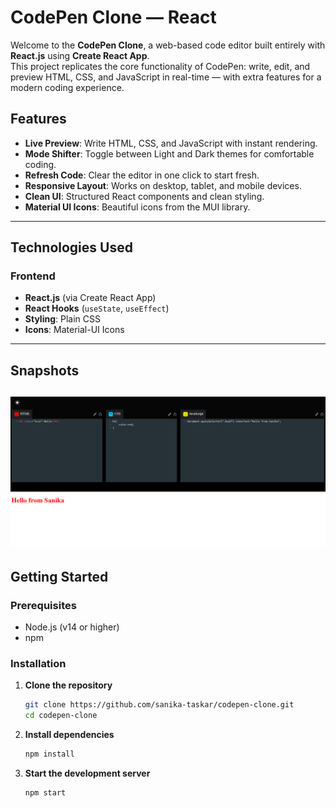 # **CodePen Clone — React**

Welcome to the **CodePen Clone**, a web-based code editor built entirely with **React.js** using **Create React App**.  
This project replicates the core functionality of CodePen: write, edit, and preview HTML, CSS, and JavaScript in real-time — with extra features for a modern coding experience.



## **Features**

- **Live Preview**: Write HTML, CSS, and JavaScript with instant rendering.
- **Mode Shifter**: Toggle between Light and Dark themes for comfortable coding.
- **Refresh Code**: Clear the editor in one click to start fresh.
- **Responsive Layout**: Works on desktop, tablet, and mobile devices.
- **Clean UI**: Structured React components and clean styling.
- **Material UI Icons**: Beautiful icons from the MUI library.

---

## **Technologies Used**

### **Frontend**

- **React.js** (via Create React App)
- **React Hooks** (`useState`, `useEffect`)
- **Styling**: Plain CSS
- **Icons**: Material-UI Icons

---

## **Snapshots**

![image alt](https://github.com/sanika-taskar/CodePen-clone/blob/045b0dcd0aa2ef1e2b3e204e0936666df2b8ec24/clone-image1.png)
---

## **Getting Started**

### **Prerequisites**

- Node.js (v14 or higher)
- npm

### **Installation**

1. **Clone the repository**
   ```bash
   git clone https://github.com/sanika-taskar/codepen-clone.git
   cd codepen-clone
   
2. **Install dependencies**
   ```bash
   npm install


3. **Start the development server**
   ```bash
   npm start


